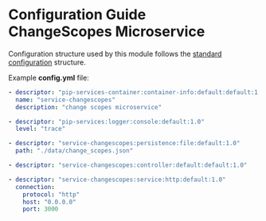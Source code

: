 # Configuration Guide <br/> ChangeScopes Microservice

Configuration structure used by this module follows the 
[standard configuration](https://github.com/pip-services/pip-services/blob/master/usage/Configuration.md) 
structure.

Example **config.yml** file:

```yaml
- descriptor: "pip-services-container:container-info:default:default:1.0"
  name: "service-changescopes"
  description: "change scopes microservice"

- descriptor: "pip-services:logger:console:default:1.0"
  level: "trace"

- descriptor: "service-changescopes:persistence:file:default:1.0"
  path: "./data/change_scopes.json"

- descriptor: "service-changescopes:controller:default:default:1.0"

- descriptor: "service-changescopes:service:http:default:1.0"
  connection:
    protocol: "http"
    host: "0.0.0.0"
    port: 3000
```
